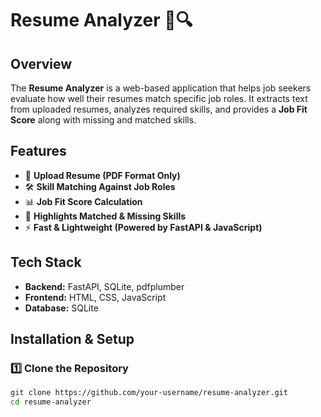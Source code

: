 # Resume Analyzer 📝🔍  

## Overview  
The **Resume Analyzer** is a web-based application that helps job seekers evaluate how well their resumes match specific job roles. It extracts text from uploaded resumes, analyzes required skills, and provides a **Job Fit Score** along with missing and matched skills.  

## Features  
- 📂 **Upload Resume (PDF Format Only)**  
- 🛠 **Skill Matching Against Job Roles**  
- 📊 **Job Fit Score Calculation**  
- 🎯 **Highlights Matched & Missing Skills**  
- ⚡ **Fast & Lightweight (Powered by FastAPI & JavaScript)**  

## Tech Stack  
- **Backend:** FastAPI, SQLite, pdfplumber  
- **Frontend:** HTML, CSS, JavaScript  
- **Database:** SQLite  

## Installation & Setup  

### 1️⃣ Clone the Repository  
```bash
git clone https://github.com/your-username/resume-analyzer.git
cd resume-analyzer


